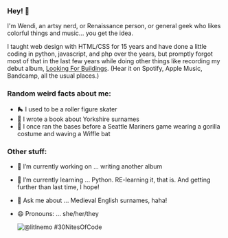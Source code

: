 ### Hey! 👋

I'm Wendi, an artsy nerd, or Renaissance person, or general geek who likes colorful things and music... you get the idea.

I taught web design with HTML/CSS for 15 years and have done a little coding in python, javascript, and php over the years, but promptly forgot most of that in the last few years while doing other things like recording my debut album, [Looking For Buildings](https://wendidunlap.com/music/looking-for-buildings/). (Hear it on Spotify, Apple Music, Bandcamp, all the usual places.)

### Random weird facts about me:

- 🛼 I used to be a roller figure skater
- 📖 I wrote a book about Yorkshire surnames
- 🦍 I once ran the bases before a Seattle Mariners game wearing a gorilla costume and waving a Wiffle bat

### Other stuff:

- 🔭 I’m currently working on ... writing another album
- 🌱 I’m currently learning ... Python. RE-learning it, that is. And getting further than last time, I hope!
- 💬 Ask me about ... Medieval English surnames, haha!
- 😄 Pronouns: ... she/her/they

  ![@litlnemo #30NitesOfCode](https://www.codedex.io/api/petStatus?user=litlnemo)
